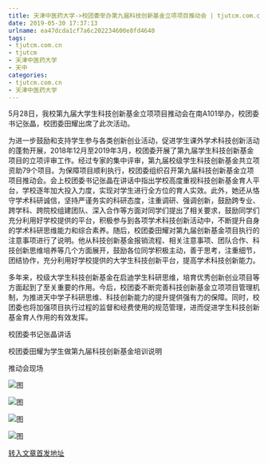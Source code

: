```yaml
---
title: 天津中医药大学->校团委举办第九届科技创新基金立项项目推动会 | tjutcm.com.cn
date: 2019-05-30 17:37:13
urlname: ea47dcda1cf7a6c202234600e8fd4640
tags: 
- tjutcm.com.cn
- tjutcm
- 天津中医药大学
- 天中
categories:
- tjutcm.com.cn
- 天津中医药大学
---
```



5月28日，我校第九届大学生科技创新基金立项项目推动会在南A101举办，校团委书记张晶，校团委田耀出席了此次活动。

为进一步鼓励和支持学生参与各类创新创业活动，促进学生课外学术科技创新活动的蓬勃开展，2018年12月至2019年3月，校团委开展了第九届学生科技创新基金项目的立项评审工作。经过专家的集中评审，第九届校级学生科技创新基金共立项资助79个项目。为保障项目顺利执行，校团委组织召开第九届科技创新基金立项项目推动会。会上校团委书记张晶在讲话中指出学校高度重视科技创新基金育人平台，学校逐年加大投入力度，实现对学生进行全方位的育人实效。此外，她还从恪守学术科研诚信，坚持严谨务实的科研态度，注重调研、强调创新，鼓励跨专业、跨学科、跨院校组建团队、深入合作等方面对同学们提出了相关要求，鼓励同学们充分利用好学校提供的平台，积极参与到各项学术科技创新活动中，不断提升自身的学术科研思维能力和综合素养。随后，校团委田耀对第九届创新基金项目执行的注意事项进行了说明。他从科技创新基金报销流程、相关注意事项、团队合作、科技创新思维培养等几个方面展开，鼓励各位同学积极主动，善于思考，注重细节，团结协作，充分利用好学校提供的大学生科技创新平台，提高学术科技创新能力。

多年来，校级大学生科技创新基金在启迪学生科研思维，培育优秀创新创业项目等方面起到了至关重要的作用。今后，校团委不断完善科技创新基金立项项目管理机制，为推进天中学子科研思维、科技创新能力的提升提供强有力的保障。同时，校团委也将加强项目执行过程的监督和经费使用的规范管理，进而促进学生科技创新基金育人作用的有效发挥。

校团委书记张晶讲话

校团委田耀为学生做第九届科技创新基金培训说明

推动会现场



![图](http://news13.tjutcm.edu.cn/__local/1/26/57/68F5085640699B872AB94766643_54CBB578_15E22.jpg)

![图](http://news13.tjutcm.edu.cn/__local/8/C2/C6/52921ED096B6874A2ADA41414A5_1B070206_FF64.jpg)

![图](http://news13.tjutcm.edu.cn/__local/9/4D/32/2F47D78A4518EB3CFF89D003F0C_F26FD08D_120D0.jpg)

![图](http://news13.tjutcm.edu.cn/__local/F/EE/6F/CB3607AEA194A5C7A45E903B8D0_EA0058D1_10F98.jpg)

[转入文章首发地址](http://news13.tjutcm.edu.cn/info/1526/13225.htm)